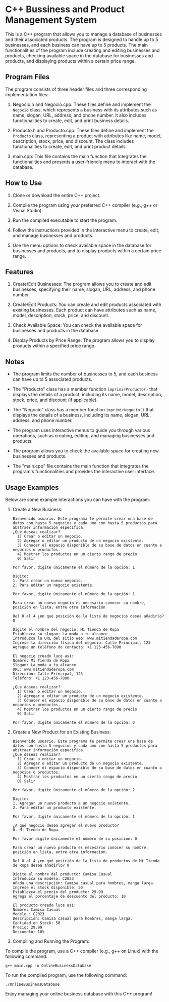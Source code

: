 # C++ Bussiness and Product Management System

This is a C++ program that allows you to manage a database of businesses and their associated products. The program is designed to handle up to 5 businesses, and each business can have up to 5 products. The main functionalities of the program include creating and editing businesses and products, checking available space in the database for businesses and products, and displaying products within a certain price range.

## Program Files

The program consists of three header files and three corresponding implementation files:

1. Negocio.h and Negocio.cpp: These files define and implement the `Negocio` class, which represents a business with its attributes such as name, slogan, URL, address, and phone number. It also includes functionalities to create, edit, and print business details.

2. Producto.h and Producto.cpp: These files define and implement the `Producto` class, representing a product with attributes like name, model, description, stock, price, and discount. The class includes functionalities to create, edit, and print product details.

3. main.cpp: This file contains the main function that integrates the functionalities and presents a user-friendly menu to interact with the database.

## How to Use

1. Clone or download the entire C++ project.

2. Compile the program using your preferred C++ compiler (e.g., g++ or Visual Studio).

3. Run the compiled executable to start the program.

4. Follow the instructions provided in the interactive menu to create, edit, and manage businesses and products.

5. Use the menu options to check available space in the database for businesses and products, and to display products within a certain price range.

## Features

1. Create/Edit Businesses: The program allows you to create and edit businesses, specifying their name, slogan, URL, address, and phone number.

2. Create/Edit Products: You can create and edit products associated with existing businesses. Each product can have attributes such as name, model, description, stock, price, and discount.

3. Check Available Space: You can check the available space for businesses and products in the database.

4. Display Products by Price Range: The program allows you to display products within a specified price range.

## Notes

- The program limits the number of businesses to 5, and each business can have up to 5 associated products.

- The "Producto" class has a member function `imprimirProducto()` that displays the details of a product, including its name, model, description, stock, price, and discount (if applicable).

- The "Negocio" class has a member function `imprimirNegocio()` that displays the details of a business, including its name, slogan, URL, address, and phone number.

- The program uses interactive menus to guide you through various operations, such as creating, editing, and managing businesses and products.

- The program allows you to check the available space for creating new businesses and products.

- The "main.cpp" file contains the main function that integrates the program's functionalities and provides the interactive user interface.

## Usage Examples

Below are some example interactions you can have with the program:

1. Create a New Business:
   ```
   Bienvenido usuario. Este programa te permite crear una base de datos con hasta 5 negocios y cada uno con hasta 5 productos para abstraer información específica.
   ¿Qué deseas realizar? 
     1) Crear o editar un negocio. 
     2) Agregar o editar un producto de un negocio existente. 
     3) Conocer el espacio disponible de su base de datos en cuanto a negocios o productos. 
     4) Mostrar los productos en un cierto rango de precio 
     0) Salir 

   Por favor, digite únicamente el número de la opción: 1

   Digite:
   1. Para crear un nuevo negocio.
   2. Para editar un negocio existente.

   Por favor, digite únicamente el número de la opción: 1

   Para crear un nuevo negocio es necesario conocer su nombre, posición en lista, entre otra información

   Del 0 al 4 ¿en qué posición de la lista de negocios desea añadirlo? 0

   Digite el nombre del negocio: Mi Tienda de Ropa
   Establezca su slogan: La moda a tu alcance
   Introduzca la URL del sitio web: www.mitiendaderopa.com
   Ingrese la dirección física del negocio: Calle Principal, 123
   Agregue un teléfono de contacto: +1 123-456-7890

   El negocio creado luce así:
   Nombre: Mi Tienda de Ropa
   Slogan: La moda a tu alcance
   URL: www.mitiendaderopa.com
   Dirección: Calle Principal, 123
   Teléfono: +1 123-456-7890

   ¿Qué deseas realizar? 
     1) Crear o editar un negocio. 
     2) Agregar o editar un producto de un negocio existente. 
     3) Conocer el espacio disponible de su base de datos en cuanto a negocios o productos. 
     4) Mostrar los productos en un cierto rango de precio 
     0) Salir 

   Por favor, digite únicamente el número de la opción: 0
   ```

2. Create a New Product for an Existing Business:
   ```
   Bienvenido usuario. Este programa te permite crear una base de datos con hasta 5 negocios y cada uno con hasta 5 productos para abstraer información específica.
   ¿Qué deseas realizar? 
     1) Crear o editar un negocio. 
     2) Agregar o editar un producto de un negocio existente. 
     3) Conocer el espacio disponible de su base de datos en cuanto a negocios o productos. 
     4) Mostrar los productos en un cierto rango de precio 
     0) Salir 

   Por favor, digite únicamente el número de la opción: 2

   Digite:
   1. Agregar un nuevo producto a un negocio existente.
   2. Para editar un producto existente.

   Por favor, digite únicamente el número de la opción: 1

   ¿A qué negocio desea agregar el nuevo producto? 
   0. Mi Tienda de Ropa

   Por favor digite únicamente el número de su posición: 0

   Para crear un nuevo producto es necesario conocer su nombre, posición en lista, entre otra información.

   Del 0 al 4 ¿en qué posición de la lista de productos de Mi Tienda de Ropa desea añadirlo? 0

   Digite el nombre del producto: Camisa Casual
   Introduzca su modelo: C2023
   Añada una descripción: Camisa casual para hombres, manga larga.
   Ingrese el stock disponible: 50
   Establezca el precio del producto: 29.99
   Agrega el porcentaje de descuento del producto: 10

   El producto creado luce así:
   Nombre: Camisa Casual
   Modelo : C2023
   Descripción: Camisa casual para hombres, manga larga.
   Cantidad en Stock: 50
   Precio: 29.99
   Descuento: 10%
   ```

1. Compiling and Running the Program:

To compile the program, use a C++ compiler (e.g., g++ on Linux) with the following command:
```
g++ main.cpp -o OnlineBusinessDatabase
```

To run the compiled program, use the following command:
```
./OnlineBusinessDatabase
```

Enjoy managing your online business database with this C++ program!
